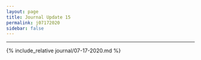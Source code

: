 ```yaml
---
layout: page
title: Journal Update 15
permalink: j07172020
sidebar: false
---
```


---

{% include_relative journal/07-17-2020.md %}
